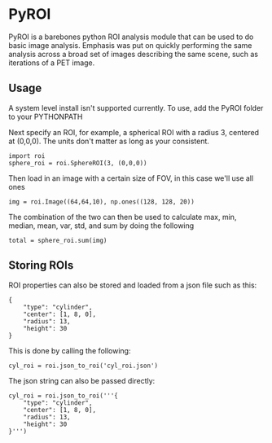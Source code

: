 # PyROI
PyROI is a barebones python ROI analysis module that can be used to do basic image analysis. Emphasis was put on quickly performing the same analysis across a broad set of images describing the same scene, such as iterations of a PET image.

## Usage
A system level install isn't supported currently.  To use, add the PyROI folder to your PYTHONPATH

Next specify an ROI, for example, a spherical ROI with a radius 3, centered at (0,0,0).  The units don't matter as long as your consistent.

```
import roi
sphere_roi = roi.SphereROI(3, (0,0,0))
```

Then load in an image with a certain size of FOV, in this case we'll use all ones

```
img = roi.Image((64,64,10), np.ones((128, 128, 20))
```

The combination of the two can then be used to calculate max, min, median, mean, var, std, and sum by doing the following

```
total = sphere_roi.sum(img)
```

## Storing ROIs

ROI properties can also be stored and loaded from a json file such as this:
```
{
    "type": "cylinder",
    "center": [1, 8, 0],
    "radius": 13,
    "height": 30
}
```

This is done by calling the following:
```
cyl_roi = roi.json_to_roi('cyl_roi.json')
```

The json string can also be passed directly:
```
cyl_roi = roi.json_to_roi('''{
    "type": "cylinder",
    "center": [1, 8, 0],
    "radius": 13,
    "height": 30
}''')
```
